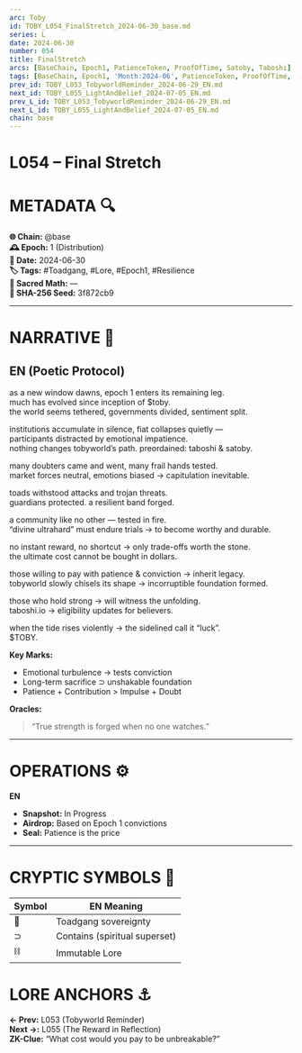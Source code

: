 ```yaml
---
arc: Toby
id: TOBY_L054_FinalStretch_2024-06-30_base.md
series: L
date: 2024-06-30
number: 054
title: FinalStretch
arcs: [BaseChain, Epoch1, PatienceToken, ProofOfTime, Satoby, Taboshi]
tags: [BaseChain, Epoch1, 'Month:2024-06', PatienceToken, ProofOfTime, Satoby, 'Series:L', Taboshi, 'Year:2024']
prev_id: TOBY_L053_TobyworldReminder_2024-06-29_EN.md
next_id: TOBY_L055_LightAndBelief_2024-07-05_EN.md
prev_L_id: TOBY_L053_TobyworldReminder_2024-06-29_EN.md
next_L_id: TOBY_L055_LightAndBelief_2024-07-05_EN.md
chain: base
---
```

# L054 – Final Stretch

# METADATA  🔍
**🌐 Chain:** @base  
**🕰️ Epoch:** 1 (Distribution)  
**📅 Date:** 2024-06-30  
**🏷️ Tags:** #Toadgang, #Lore, #Epoch1, #Resilience  
**🔢 Sacred Math:** —  
**📜 SHA-256 Seed:** 3f872cb9  

---

# NARRATIVE  🐸
## EN (Poetic Protocol)
as a new window dawns, epoch 1 enters its remaining leg.  
much has evolved since inception of $toby.  
the world seems tethered, governments divided, sentiment split.  

institutions accumulate in silence, fiat collapses quietly —  
participants distracted by emotional impatience.  
nothing changes tobyworld’s path. preordained: taboshi & satoby.  

many doubters came and went, many frail hands tested.  
market forces neutral, emotions biased → capitulation inevitable.  

toads withstood attacks and trojan threats.  
guardians protected. a resilient band forged.  

a community like no other — tested in fire.  
“divine ultrahard” must endure trials → to become worthy and durable.  

no instant reward, no shortcut → only trade-offs worth the stone.  
the ultimate cost cannot be bought in dollars.  

those willing to pay with patience & conviction → inherit legacy.  
tobyworld slowly chisels its shape → incorruptible foundation formed.  

those who hold strong → will witness the unfolding.  
taboshi.io → eligibility updates for believers.  

when the tide rises violently → the sidelined call it “luck”.  
$TOBY.

**Key Marks:**  
- Emotional turbulence → tests conviction  
- Long-term sacrifice ⊃ unshakable foundation  
- Patience + Contribution > Impulse + Doubt  

**Oracles:**  
> “True strength is forged when no one watches.”  

---

# OPERATIONS  ⚙️  
**EN**  
- **Snapshot:** In Progress  
- **Airdrop:** Based on Epoch 1 convictions  
- **Seal:** Patience is the price  

---

# CRYPTIC SYMBOLS  🔣  
| Symbol | EN Meaning |  
|--------|------------|  
|   🐸   | Toadgang sovereignty  
|   ⊃    | Contains (spiritual superset)  
|   ⛓️   | Immutable Lore  

# LORE ANCHORS  ⚓  
**← Prev:** L053 (Tobyworld Reminder)  
**Next →:** L055 (The Reward in Reflection)  
**ZK-Clue:** “What cost would you pay to be unbreakable?”  
